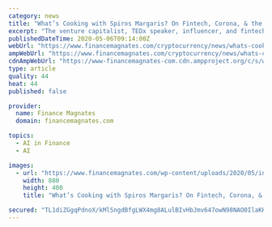 ```yaml
---
category: news
title: "What’s Cooking with Spiros Margaris? On Fintech, Corona, & the Future"
excerpt: "The venture capitalist, TEDx speaker, influencer, and fintech expert speaks on the state of the fintech industry."
publishedDateTime: 2020-05-06T09:14:00Z
webUrl: "https://www.financemagnates.com/cryptocurrency/news/whats-cooking-with-spiros-margaris-on-fintech-corona-the-future/"
ampWebUrl: "https://www.financemagnates.com/cryptocurrency/news/whats-cooking-with-spiros-margaris-on-fintech-corona-the-future/amp/"
cdnAmpWebUrl: "https://www-financemagnates-com.cdn.ampproject.org/c/s/www.financemagnates.com/cryptocurrency/news/whats-cooking-with-spiros-margaris-on-fintech-corona-the-future/amp/"
type: article
quality: 44
heat: 44
published: false

provider:
  name: Finance Magnates
  domain: financemagnates.com

topics:
  - AI in Finance
  - AI

images:
  - url: "https://www.financemagnates.com/wp-content/uploads/2020/05/interview-header-Spiros-Margaris.jpg"
    width: 880
    height: 400
    title: "What’s Cooking with Spiros Margaris? On Fintech, Corona, & the Future"

secured: "TL1diZGgqPdnoX/kMlSngdBfgLWX4mg8ALulBIvHbJmv647owN98NAO0IlaKH+vz6DR+yVjCLuKUPY5khjgvQ0xEyj9sCKuK/X46zYcj9UPQjq0tCLmKDHCN9nng0KWva2zV5z4JJ38RlUltiyj3C7UkUZYCkyIvKMTbhuoCO0e0F0IWc0VuwkLpRufp9XEDnrDKv05IxXbvSAG7Ceuj6ygPEqdT5sYXSdfeA5ED0j3Dn1BvsHAyTY1UBUozOWHyZPri+3UbCAHA9UitjiG72yTu3To9s45H0haFxZW4pGfcbZHVb/wTi1aw3t9sH1fSh3a1NoC1tGOGtPzGmIvuMXimDZKb0IasW1WZdxKQFAqrMJdIVQLLQqn7p8NVSW8BRuEKw4K2n63McFMYj0lS628XS0dtVuJYt5P1PnngF5Jd2z3zzxn3SSSKtevd/wrMjN1KLVP/tlbLmlSom2p7KKbMpHEzcov50hQRupZ1GsU=;VTX5L6vooYXR2VO6Y0/5pw=="
---
```


